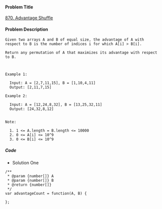 #### Problem Title
[870. Advantage Shuffle](https://leetcode.com/problems/advantage-shuffle/)
#### Problem Description
```
Given two arrays A and B of equal size, the advantage of A with respect to B is the number of indices i for which A[i] > B[i].

Return any permutation of A that maximizes its advantage with respect to B.

 

Example 1:

  Input: A = [2,7,11,15], B = [1,10,4,11]
  Output: [2,11,7,15]

Example 2:

  Input: A = [12,24,8,32], B = [13,25,32,11]
  Output: [24,32,8,12]
 

Note:

  1. 1 <= A.length = B.length <= 10000
  2. 0 <= A[i] <= 10^9
  3. 0 <= B[i] <= 10^9
```

##### Code

- Solution One
```
/**
 * @param {number[]} A
 * @param {number[]} B
 * @return {number[]}
 */
var advantageCount = function(A, B) {
    
};
```
